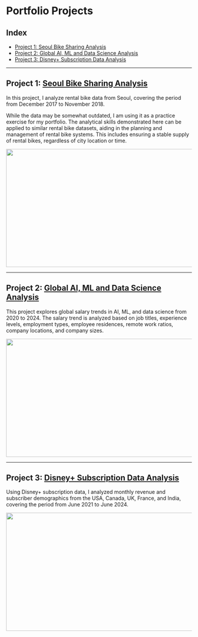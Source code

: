 # Portfolio Projects

## Index
* [Project 1: Seoul Bike Sharing Analysis](https://github.com/ltiongl/portfolio-projects/blob/main/README.md#project-1-seoul-bike-sharing-analysis)
* [Project 2: Global AI, ML and Data Science Analysis](https://github.com/ltiongl/portfolio-projects/blob/main/README.md#project-2-global-ai-ml-and-data-science-analysis)
* [Project 3: Disney+ Subscription Data Analysis](https://github.com/ltiongl/portfolio-projects/blob/main/README.md#project-3-disney-subscription-data-analysis)

---

## Project 1: [Seoul Bike Sharing Analysis](https://github.com/ltiongl/portfolio-projects/tree/main/seoul-bike-sharing)
In this project, I analyze rental bike data from Seoul, covering the period from December 2017 to November 2018.

While the data may be somewhat outdated, I am using it as a practice exercise for my portfolio.
The analytical skills demonstrated here can be applied to similar rental bike datasets, aiding in the planning and management of rental bike systems. This includes ensuring a stable supply of rental bikes, regardless of city location or time.  

<kbd>
<img src="https://github.com/user-attachments/assets/50b9ec04-0c60-483e-9b5c-55b6192ae3b3" width="600" height="320">
</kbd>

---

## Project 2: [Global AI, ML and Data Science Analysis](https://github.com/ltiongl/portfolio-projects/tree/main/global-ai-ml-data-science-salaries)

This project explores global salary trends in AI, ML, and data science from 2020 to 2024. The salary trend is analyzed based on job titles, experience levels, employment types, employee residences, remote work ratios, company locations, and company sizes.  

<kbd>
<img src="https://github.com/user-attachments/assets/a099877d-8ea5-4495-8f1b-c207431567fe" width="600" height="320">
</kbd>

---
  
## Project 3: [Disney+ Subscription Data Analysis](https://github.com/ltiongl/portfolio-projects/tree/main/disney-subscription-data)

Using Disney+ subscription data, I analyzed monthly revenue and subscriber demographics from the USA, Canada, UK, France, and India, covering the period from June 2021 to June 2024.   

<kbd>
<img src="https://github.com/user-attachments/assets/93c03cea-daf0-4f72-96bf-863f1fa0aed7" width="600" height="320">
</kbd>
